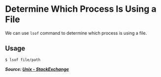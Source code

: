 # Determine Which Process Is Using a File

We can use `lsof` command to determine which process is using a file.

## Usage

```bash
$ lsof file/path
```

**_Source: [Unix - StackExchange](https://unix.stackexchange.com/a/13791)_**
